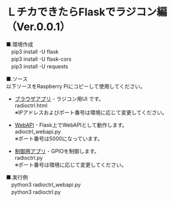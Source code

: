 ＬチカできたらFlaskでラジコン編（Ver.0.0.1）
========================

■.環境作成  
　pip3 install -U flask  
　pip3 install -U flask-cors  
　pip3 install -U requests  
  
■.ソース  
以下ソースをRaspberry Piにコピーして使用してください。
- [ブラウザアプリ](./templates/radioctrl.html) - ラジコン用UI
です。   
  radioctrl.html  
  ※IPアドレスおよびポート番号は環境に応じて変更してください。  
- [WebAPI](./radioctrl_webapi.py) - Flask上でWebAPIとして動作します。  
  adioctrl_webapi.py  
  ※ポート番号は5000になっています。  
 
- [制御用アプリ](./radioctrl.py) - GPIOを制御します。    
  radioctrl.py  
  ※ポート番号は環境に応じて変更してください。  
  
■.実行例  
　python3 radioctrl_webapi.py  
　python3 radioctrl.py

　  

